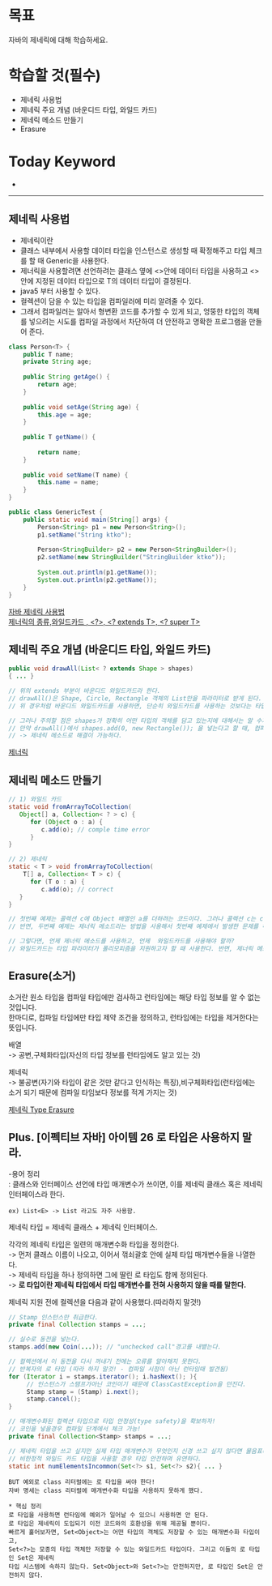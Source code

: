 
# 목표  
자바의 제네릭에 대해 학습하세요.  

# 학습할 것(필수)  
- 제네릭 사용법  
- 제네릭 주요 개념 (바운디드 타입, 와일드 카드)  
- 제네릭 메소드 만들기  
- Erasure  

# Today Keyword  
- 

- - -

## 제네릭 사용법  

- 제네릭이란  
- 클래스 내부에서 사용할 데이터 타입을 인스턴스로 생성할 때 확정해주고 타입 체크를 할 때 Generic을 사용한다.  
- 제너릭을 사용할려면 선언하려는 클래스 옆에 <>안에 데이터 타입을 사용하고 <>안에 지정된 데이터 타입으로 T의 데이터 타입이 결정된다.  
- java5 부터 사용할 수 있다.
- 컬렉션이 담을 수 있는 타입을 컴파일러에 미리 알려줄 수 있다.  
- 그래서 컴파일러는 알아서 형변환 코드를 추가할 수 있게 되고, 엉뚱한 타입의 객체를 넣으려는 시도를 컴파일 과정에서 차단하여 더 안전하고 명확한 프로그램을 만들어 준다.  

```java
class Person<T> {
    public T name;
    private String age;
    
    public String getAge() {
        return age;
    }
    
    public void setAge(String age) {
        this.age = age;
    }
    
    public T getName() {
        
        return name;
    }
    
    public void setName(T name) {
        this.name = name;
    }
}
```

```java
public class GenericTest {
    public static void main(String[] args) {
        Person<String> p1 = new Person<String>();
        p1.setName("String ktko");
        
        Person<StringBuilder> p2 = new Person<StringBuilder>();
        p2.setName(new StringBuilder("StringBuilder ktko"));
        
        System.out.println(p1.getName());
        System.out.println(p2.getName());
    }
}
```

[자바 제네릭 사용법](https://ktko.tistory.com/entry/%EC%9E%90%EB%B0%94-%EC%A0%9C%EB%84%A4%EB%A6%ADGeneric-%EA%B0%9C%EB%85%90%EA%B3%BC-%EC%82%AC%EC%9A%A9%EB%B2%95-1%ED%83%84)    
[제너릭의 종류,와일드카드 <T>, <?>, <? extends T>, <? super T>](https://blog.naver.com/ykycome00/222101321226)   

## 제네릭 주요 개념 (바운디드 타입, 와일드 카드)  

```java
public void drawAll(List< ? extends Shape > shapes)
{ ... }

// 위의 extends 부분이 바운디드 와일드카드라 한다.  
// drawAll()은 Shape, Circle, Rectangle 객체의 List만을 파라미터로 받게 된다. 그 이외에는 모두 컴파일 오류가 난다.  
// 위 경우처럼 바운디드 와일드카드를 사용하면, 단순히 와일드카드를 사용하는 것보다는 타입의 범위를 좀 더 명확히 할 수 있게 된다.  

// 그러나 주의할 점은 shapes가 정확히 어떤 타입의 객체를 담고 있는지에 대해서는 알 수가 없다는 것이다.  
// 만약 drawAll()에서 shapes.add(0, new Rectangle()); 을 넣는다고 할 때, 컴파일러는 오류를 내뱉는다.  
// -> 제네릭 메소드로 해결이 가능하다.  
```

[제너릭](http://qyleekr.blogspot.com/2010/05/java-generics.html)  

## 제네릭 메소드 만들기  

```java
// 1) 와일드 카드
static void fromArrayToCollection(
   Object[] a, Collection< ? > c) {
      for (Object o : a) {
         c.add(o); // comple time error
      }
}

// 2) 제네릭  
static < T > void fromArrayToCollection(
    T[] a, Collection< T > c) {
      for (T o : a) {
         c.add(o); // correct
   }
}

// 첫번째 예제는 콜렉션 c에 Object 배열인 a를 더하려는 코드이다. 그러나 콜렉션 c는 c가 담을 수 있는 타입이 언논이기 때문에, Object 타입의 o를 파라미터로 넘길 수가 없다.
// 반면, 두번째 예제는 제너릭 메소드라는 방법을 사용해서 첫번째 예제에서 발생한 문제를 해결한 경우이다.

// 그렇다면, 언제 제너릭 메소드를 사용하고, 언제  와일드카드를 사용해야 할까?
// 와일드카드는 타입 파라미터가 폴리모피즘을 지원하고자 할 때 사용한다. 반면, 제너릭 메소드는 타입 파라미터가 다른 파라미터의 타입이나 리턴 타입 사이의 종속성을 명시해야 할 때 사용한다.
```

## Erasure(소거)    

소거란 원소 타입을 컴파일 타입에만 검사하고 런타임에는 해당 타입 정보를 알 수 없는 것입니다.  
한마디로, 컴파일 타임에만 타입 제약 조건을 정의하고, 런타임에는 타입을 제거한다는 뜻입니다.  

배열   
-> 공변,구체화타입(자신의 타입 정보를 런타임에도 알고 있는 것)   

제네릭   
-> 불공변(자기와 타입이 같은 것만 같다고 인식하는 특징),비구체화타입(런타임에는 소거 되기 때문에 컴파일 타임보다 정보를 적게 가지는 것)    

[제네릭 Type Erasure](https://devlog-wjdrbs96.tistory.com/263)  

## Plus. [이펙티브 자바] 아이템 26 로 타입은 사용하지 말라.  

-용어 정리  
: 클래스와 인터페이스 선언에 타입 매개변수가 쓰이면, 이를 제네릭 클래스 혹은 제네릭 인터페이스라 한다.  
```
ex) List<E> -> List 라고도 자주 사용함.    
```

제네릭 타입 = 제네릭 클래스 + 제네릭 인터페이스.  
  
각각의 제네릭 타입은 일련의 매개변수화 타입을 정의한다.    
-> 먼저 클래스 이름이 나오고, 이어서 꺾쇠괄호 안에 실제 타입 매개변수들을 나열한다.    
-> 제네릭 타입을 하나 정의하면 그에 딸린 로 타입도 함께 정의된다.    
-> **로 타입이란 제네릭 타입에서 타입 매개변수를 전혀 사용하지 않을 때를 말한다.**    

제네릭 지원 전에 컬렉션을 다음과 같이 사용했다.(따라하지 말것!)  
```java
// Stamp 인스턴스만 취급한다.
private final Collection stamps = ...;

// 실수로 동전을 넣는다.
stamps.add(new Coin(...)); // "unchecked call"경고를 내뱉는다.

// 컬렉션에서 이 동전을 다시 꺼내기 전에는 오류를 알아채지 못한다.
// 반복자의 로 타입 (따라 하지 말것! - 컴파일 시점이 아닌 런타임때 발견됨)
for (Iterator i = stamps.iterator(); i.hasNext(); ){
     // 인스턴스가 스탬프가아닌 코인이기 때문에 ClassCastException을 던진다.
     Stamp stamp = (Stamp) i.next(); 
     stamp.cancel();
}
```

```java
// 매개변수화된 컬렉션 타입으로 타입 안정성(type safety)을 확보하자!
// 코인을 넣을경우 컴파일 단계에서 체크 가능!
private final Collection<Stamp> stamps = ...;
```

```java
// 제네릭 타입을 쓰고 싶지만 실제 타입 매개변수가 무엇인지 신경 쓰고 싶지 않다면 물음표(?)를 사용하자.
// 비한정적 와일드 카드 타입을 사용할 경우 타입 안전하며 유연하다.
static int numElementsIncommon(Set<?> s1, Set<?> s2){ ... }
```

```
BUT 예외로 class 리터럴에는 로 타입을 써야 한다!
자바 명세는 class 리터럴에 매개변수화 타입을 사용하지 못하게 했다.

* 핵심 정리
로 타입을 사용하면 런타임에 예외가 일어날 수 있으니 사용하면 안 된다.  
로 타입은 제네릭이 도입되기 이전 코드와의 호환성을 위해 제공될 뿐이다.  
빠르게 훑어보자면, Set<Object>는 어떤 타입의 객체도 저장할 수 있는 매개변수화 타입이고,  
Set<?>는 모종의 타입 객체만 저장할 수 있는 와일드카드 타입이다. 그리고 이들의 로 타입인 Set은 제네릭  
타입 시스템에 속하지 않는다. Set<Object>와 Set<?>는 안전하지만, 로 타입인 Set은 안전하지 않다.  


